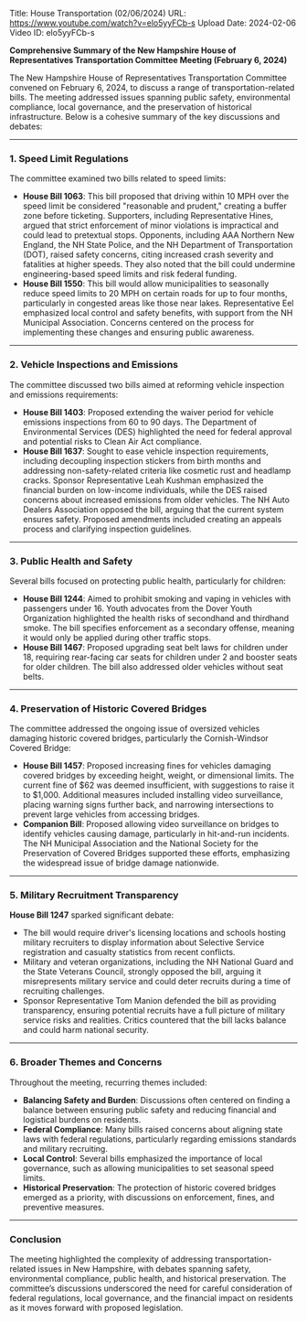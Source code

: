 Title: House Transportation (02/06/2024)
URL: https://www.youtube.com/watch?v=elo5yyFCb-s
Upload Date: 2024-02-06
Video ID: elo5yyFCb-s

**Comprehensive Summary of the New Hampshire House of Representatives Transportation Committee Meeting (February 6, 2024)**

The New Hampshire House of Representatives Transportation Committee convened on February 6, 2024, to discuss a range of transportation-related bills. The meeting addressed issues spanning public safety, environmental compliance, local governance, and the preservation of historical infrastructure. Below is a cohesive summary of the key discussions and debates:

---

### **1. Speed Limit Regulations**
The committee examined two bills related to speed limits:
- **House Bill 1063**: This bill proposed that driving within 10 MPH over the speed limit be considered "reasonable and prudent," creating a buffer zone before ticketing. Supporters, including Representative Hines, argued that strict enforcement of minor violations is impractical and could lead to pretextual stops. Opponents, including AAA Northern New England, the NH State Police, and the NH Department of Transportation (DOT), raised safety concerns, citing increased crash severity and fatalities at higher speeds. They also noted that the bill could undermine engineering-based speed limits and risk federal funding.
- **House Bill 1550**: This bill would allow municipalities to seasonally reduce speed limits to 20 MPH on certain roads for up to four months, particularly in congested areas like those near lakes. Representative Eel emphasized local control and safety benefits, with support from the NH Municipal Association. Concerns centered on the process for implementing these changes and ensuring public awareness.

---

### **2. Vehicle Inspections and Emissions**
The committee discussed two bills aimed at reforming vehicle inspection and emissions requirements:
- **House Bill 1403**: Proposed extending the waiver period for vehicle emissions inspections from 60 to 90 days. The Department of Environmental Services (DES) highlighted the need for federal approval and potential risks to Clean Air Act compliance.
- **House Bill 1637**: Sought to ease vehicle inspection requirements, including decoupling inspection stickers from birth months and addressing non-safety-related criteria like cosmetic rust and headlamp cracks. Sponsor Representative Leah Kushman emphasized the financial burden on low-income individuals, while the DES raised concerns about increased emissions from older vehicles. The NH Auto Dealers Association opposed the bill, arguing that the current system ensures safety. Proposed amendments included creating an appeals process and clarifying inspection guidelines.

---

### **3. Public Health and Safety**
Several bills focused on protecting public health, particularly for children:
- **House Bill 1244**: Aimed to prohibit smoking and vaping in vehicles with passengers under 16. Youth advocates from the Dover Youth Organization highlighted the health risks of secondhand and thirdhand smoke. The bill specifies enforcement as a secondary offense, meaning it would only be applied during other traffic stops.
- **House Bill 1467**: Proposed upgrading seat belt laws for children under 18, requiring rear-facing car seats for children under 2 and booster seats for older children. The bill also addressed older vehicles without seat belts.

---

### **4. Preservation of Historic Covered Bridges**
The committee addressed the ongoing issue of oversized vehicles damaging historic covered bridges, particularly the Cornish-Windsor Covered Bridge:
- **House Bill 1457**: Proposed increasing fines for vehicles damaging covered bridges by exceeding height, weight, or dimensional limits. The current fine of $62 was deemed insufficient, with suggestions to raise it to $1,000. Additional measures included installing video surveillance, placing warning signs further back, and narrowing intersections to prevent large vehicles from accessing bridges.
- **Companion Bill**: Proposed allowing video surveillance on bridges to identify vehicles causing damage, particularly in hit-and-run incidents. The NH Municipal Association and the National Society for the Preservation of Covered Bridges supported these efforts, emphasizing the widespread issue of bridge damage nationwide.

---

### **5. Military Recruitment Transparency**
**House Bill 1247** sparked significant debate:
- The bill would require driver's licensing locations and schools hosting military recruiters to display information about Selective Service registration and casualty statistics from recent conflicts.
- Military and veteran organizations, including the NH National Guard and the State Veterans Council, strongly opposed the bill, arguing it misrepresents military service and could deter recruits during a time of recruiting challenges.
- Sponsor Representative Tom Manion defended the bill as providing transparency, ensuring potential recruits have a full picture of military service risks and realities. Critics countered that the bill lacks balance and could harm national security.

---

### **6. Broader Themes and Concerns**
Throughout the meeting, recurring themes included:
- **Balancing Safety and Burden**: Discussions often centered on finding a balance between ensuring public safety and reducing financial and logistical burdens on residents.
- **Federal Compliance**: Many bills raised concerns about aligning state laws with federal regulations, particularly regarding emissions standards and military recruiting.
- **Local Control**: Several bills emphasized the importance of local governance, such as allowing municipalities to set seasonal speed limits.
- **Historical Preservation**: The protection of historic covered bridges emerged as a priority, with discussions on enforcement, fines, and preventive measures.

---

### **Conclusion**
The meeting highlighted the complexity of addressing transportation-related issues in New Hampshire, with debates spanning safety, environmental compliance, public health, and historical preservation. The committee’s discussions underscored the need for careful consideration of federal regulations, local governance, and the financial impact on residents as it moves forward with proposed legislation.